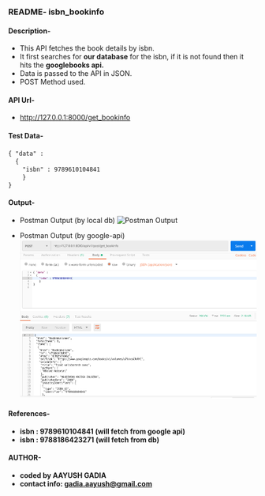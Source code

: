 ### README- isbn_bookinfo


#### Description-
- This API fetches the book details by isbn.
- It first searches for **our database** for the isbn, if it is not found then it hits the **googlebooks api.**
- Data is passed to the API in JSON.
- POST Method used.


#### API Url-
- http://127.0.0.1:8000/get_bookinfo


#### Test Data-

	{ "data" :
	  {
	  	"isbn" : 9789610104841
	  	}
	}


#### Output-
- Postman Output (by local db)
![Postman Output](snap/output_postman_isbn_bookinfo_mp.png)

- Postman Output (by google-api)
![MySQL Output](snap/output_postman_isbn_bookinfo_googleapi.png)


#### References-
- **isbn : 9789610104841 (will fetch from google api)**
- **isbn : 9788186423271 (will fetch from db)**


#### AUTHOR-
- **coded by AAYUSH GADIA** 
- **contact info: gadia.aayush@gmail.com**
